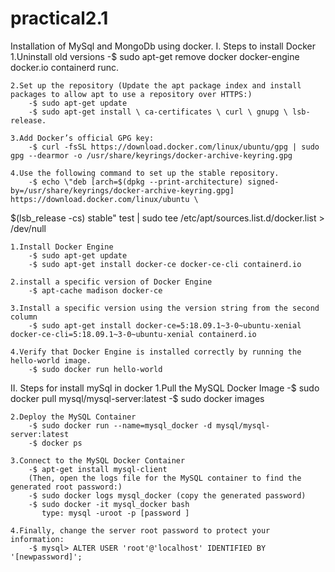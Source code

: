 # practical2.1
Installation of MySql and MongoDb using docker.
I. Steps to install Docker
    1.Uninstall old versions
        -$ sudo apt-get remove docker docker-engine docker.io containerd runc.

    2.Set up the repository (Update the apt package index and install packages to allow apt to use a repository over HTTPS:)
        -$ sudo apt-get update
        -$ sudo apt-get install \ ca-certificates \ curl \ gnupg \ lsb-release.

    3.Add Docker’s official GPG key:
        -$ curl -fsSL https://download.docker.com/linux/ubuntu/gpg | sudo gpg --dearmor -o /usr/share/keyrings/docker-archive-keyring.gpg

    4.Use the following command to set up the stable repository. 
        -$ echo \"deb [arch=$(dpkg --print-architecture) signed-by=/usr/share/keyrings/docker-archive-keyring.gpg] https://download.docker.com/linux/ubuntu \
  $(lsb_release -cs) stable" test | sudo tee /etc/apt/sources.list.d/docker.list > /dev/null

    1.Install Docker Engine
        -$ sudo apt-get update
        -$ sudo apt-get install docker-ce docker-ce-cli containerd.io

    2.install a specific version of Docker Engine
        -$ apt-cache madison docker-ce

    3.Install a specific version using the version string from the second column
        -$ sudo apt-get install docker-ce=5:18.09.1~3-0~ubuntu-xenial docker-ce-cli=5:18.09.1~3-0~ubuntu-xenial containerd.io
    
    4.Verify that Docker Engine is installed correctly by running the hello-world image.
        -$ sudo docker run hello-world

II. Steps for install mySql in docker 
   1.Pull the MySQL Docker Image
        -$ sudo docker pull mysql/mysql-server:latest
        -$ sudo docker images

    2.Deploy the MySQL Container
        -$ sudo docker run --name=mysql_docker -d mysql/mysql-server:latest
        -$ docker ps

    3.Connect to the MySQL Docker Container
        -$ apt-get install mysql-client
        (Then, open the logs file for the MySQL container to find the generated root password:)
        -$ sudo docker logs mysql_docker (copy the generated password)
        -$ sudo docker -it mysql_docker bash
           type: mysql -uroot -p [password ]

    4.Finally, change the server root password to protect your information:
        -$ mysql> ALTER USER 'root'@'localhost' IDENTIFIED BY '[newpassword]';
    


            


    